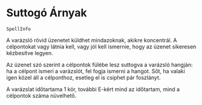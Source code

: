 # Suttogó Árnyak

`SpellInfo`

A varázsló rövid üzenetet küldhet mindazoknak, akikre koncentrál. A célpontokat vagy látnia kell, vagy jól kell ismernie, hogy az üzenet sikeresen kézbesítve legyen.

Az üzenet szó szerint a célpontok fülébe lesz suttogva a varázsló hangján: ha a célpont ismeri a varázslót, fel fogja ismerni a hangot. Sőt, ha valaki igen közel áll a célponthoz, esetleg el is csíphet pár foszlányt.

A varázslat időtartama 1 kör, további E-kért mind az időtartam, mind a célpontok száma nüvelhető.